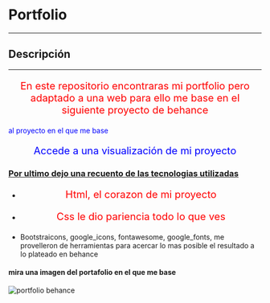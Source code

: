 <style>
    p {
      color: red; /* Texto en rojo */
      font-size: 20px; /* Tamaño de fuente de 20px */
      text-align: center; /* Alineación centrada */
    }
    a{
        color: blue;
        text-decoration:none;
    }
    h3{
        text-decoration: underline;
    }
  </style>
<h1>Portfolio</h1>
<hr>
<h2>Descripción</h2>
<hr>
<p>En este repositorio encontraras mi portfolio pero adaptado a una web para ello me base en el siguiente proyecto de behance</p>
<a href="https://www.behance.net/gallery/189947559/Personal-Portfolio-Landing-Page-UI-Design-Website?tracking_source=search_projects%7Cwebsite+portfolio+landing+page&l=78
">al proyecto en el que me base</a>

<a href="https://ybambogado.github.io/portfolio-web/">Accede a una visualización de mi proyecto</a>

<h3>Por ultimo dejo una recuento de las tecnologias utilizadas</h3>
<ul>
    <li><p>Html, el corazon de mi proyecto</p></li>
    <li><p>Css le dio pariencia todo lo que ves</p></li>
    <li>Bootstraicons, google_icons, fontawesome, google_fonts, me provelleron de herramientas para acercar lo mas posible el resultado a lo plateado en behance</li>
</ul>

<h4>mira una imagen del portafolio en el que me base</h4>
<img src="img/portfolio_a-replicar.png" alt="portfolio behance">
